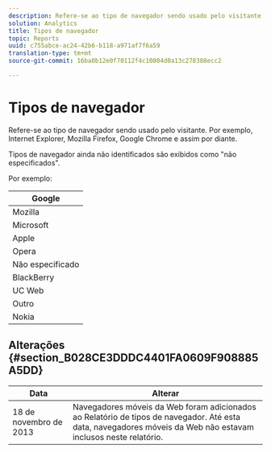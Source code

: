 ```yaml
---
description: Refere-se ao tipo de navegador sendo usado pelo visitante. Por exemplo, Internet Explorer, Mozilla Firefox, Google Chrome e assim por diante.
solution: Analytics
title: Tipos de navegador
topic: Reports
uuid: c755abce-ac24-42b6-b118-a971af7f6a59
translation-type: tm+mt
source-git-commit: 16ba0b12e0f70112f4c10804d0a13c278388ecc2

---
```



# Tipos de navegador

Refere-se ao tipo de navegador sendo usado pelo visitante. Por exemplo, Internet Explorer, Mozilla Firefox, Google Chrome e assim por diante.

Tipos de navegador ainda não identificados são exibidos como "não especificados".

Por exemplo:

| Google |
|---|
| Mozilla |
| Microsoft |
| Apple |
| Opera |
| Não especificado |
| BlackBerry |
| UC Web |
| Outro |
| Nokia |

## Alterações {#section_B028CE3DDDC4401FA0609F908885A5DD}

| Data | Alterar |
|---|---|
| 18 de novembro de 2013 | Navegadores móveis da Web foram adicionados ao Relatório de tipos de navegador. Até esta data, navegadores móveis da Web não estavam inclusos neste relatório. |

